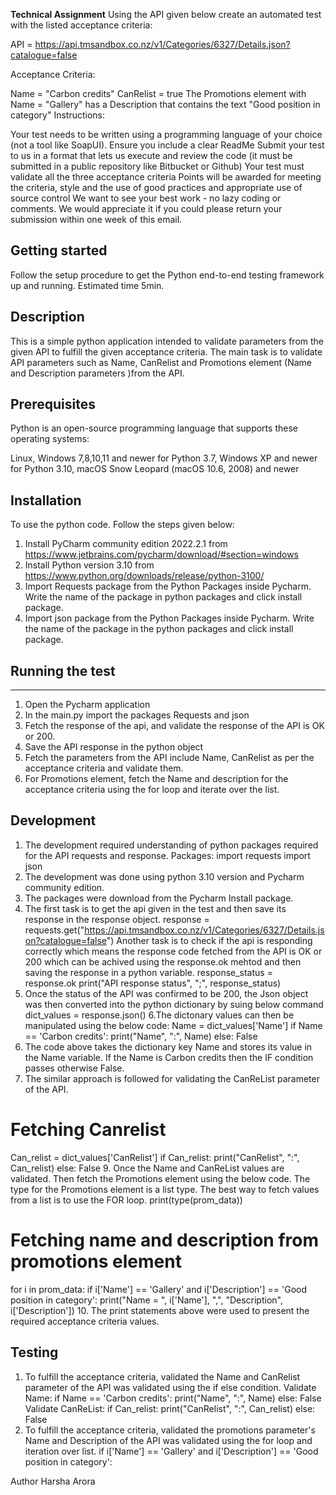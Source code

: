 **Technical Assignment**
Using the API given below create an automated test with the listed acceptance criteria:

 

API = https://api.tmsandbox.co.nz/v1/Categories/6327/Details.json?catalogue=false

 

Acceptance Criteria:

Name = "Carbon credits"
CanRelist = true
The Promotions element with Name = "Gallery" has a Description that contains the text "Good position in category"
Instructions:

Your test needs to be written using a programming language of your choice (not a tool like SoapUI). Ensure you include a clear ReadMe
Submit your test to us in a format that lets us execute and review the code (it must be submitted in a public repository like Bitbucket or Github)
Your test must validate all the three acceptance criteria
Points will be awarded for meeting the criteria, style and the use of good practices and appropriate use of source control
We want to see your best work - no lazy coding or comments.
We would appreciate it if you could please return your submission within one week of this email.


## **Getting started**
Follow the setup procedure to get the Python end-to-end testing framework up and running. Estimated time 5min.

**Description**
-------------
This is a simple python application intended to validate parameters from the given API to fulfill the given acceptance criteria.
The main task is to validate API parameters such as Name, CanRelist and Promotions element (Name and Description parameters )from the API.

## **Prerequisites**

Python is an open-source programming language that supports these operating systems:

Linux,
Windows 7,8,10,11 and newer for Python 3.7, Windows XP and newer for Python 3.10,
macOS Snow Leopard (macOS 10.6, 2008) and newer

**Installation**
----------------
To use the python code. Follow the steps given below:

1. Install PyCharm community edition 2022.2.1 from https://www.jetbrains.com/pycharm/download/#section=windows
2. Install Python version 3.10 from https://www.python.org/downloads/release/python-3100/
3. Import Requests package from the Python Packages inside Pycharm. Write the name of the package in python packages and click install package.
4. Import json package from the Python Packages inside Pycharm. Write the name of the package in the python packages and click install package.

## Running the test
------------------
1. Open the Pycharm application
2. In the main.py import the packages Requests and json 
3. Fetch the response of the api, and validate the response of the API is OK or 200.
4. Save the API response in the python object
5. Fetch the parameters from the API include Name, CanRelist as per the acceptance criteria and validate them.
6. For Promotions element, fetch the Name and description for the acceptance criteria using the for loop and iterate over the list.

**Development**
-----------

1. The development required understanding of python packages required for the API requests and response.
Packages:
import requests
import json
2. The development was done using python 3.10 version and Pycharm community edition.
3. The packages were download from the Pycharm Install package.
4. The first task is to get the api given in the test and then save its response in the response object.
response = requests.get("https://api.tmsandbox.co.nz/v1/Categories/6327/Details.json?catalogue=false")
Another task is to check if the api is responding correctly which means the response code fetched from the API is OK or 200 which can be achived using the response.ok mehtod and then saving the response in a python variable.
response_status = response.ok
print("API response status", ";", response_status)
5. Once the status of the API was confirmed to be 200, the Json object was then converted into the python dictionary by suing below command
dict_values = response.json()
6.The dictonary values can then be manipulated using the below code:
Name = dict_values['Name']
if Name == 'Carbon credits':
    print("Name", ":", Name)
else:
    False
7. The code above takes the dictionary key Name and stores its value in the Name variable. If the Name is Carbon credits then the IF condition passes otherwise False.
8. The similar approach is followed for validating the CanReList parameter of the API.
# Fetching Canrelist
Can_relist = dict_values['CanRelist']
if Can_relist:
   print("CanRelist", ":", Can_relist)
else:
    False
9. Once the Name and CanReList values are validated. Then fetch the Promotions element using the below code. The type for the Promotions element is a list type.
The best way to fetch values from a list is to use the FOR loop.
print(type(prom_data))
# Fetching name and description from promotions element
for i in prom_data:
    if i['Name'] == 'Gallery' and i['Description'] == 'Good position in category':
        print("Name = ", i['Name'], ",", "Description", i['Description'])
10. The print statements above were used to present the required acceptance criteria values. 


**Testing**
-------

1. To fulfill the acceptance criteria, validated the Name and CanRelist parameter of the API was validated using the if else condition.
Validate Name:
if Name == 'Carbon credits':
    print("Name", ":", Name)
else:
    False
Validate CanReList:
if Can_relist:
   print("CanRelist", ":", Can_relist)
else:
    False
2. To fulfill the acceptance criteria, validated the promotions parameter's Name and Description of the API was validated using the for loop and iteration over list.
    if i['Name'] == 'Gallery' and i['Description'] == 'Good position in category':

Author
Harsha Arora


